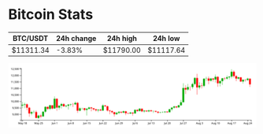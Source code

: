 # Bitcoin Stats

BTC/USDT|24h change|24h high|24h low|
|---|---|---|---|
|$11311.34|-3.83%|$11790.00|$11117.64|

<img src="./chart.svg">
